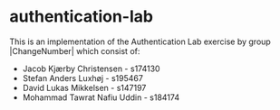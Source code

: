 # authentication-lab

This is an implementation of the Authentication Lab exercise by group |ChangeNumber| which consist of:

* Jacob Kjærby Christensen - s174130
* Stefan Anders Luxhøj - s195467
* David Lukas Mikkelsen - s147197
* Mohammad Tawrat Nafiu Uddin - s184174
